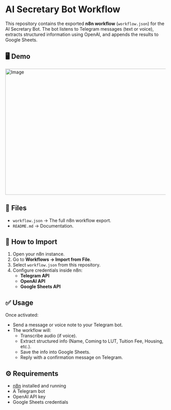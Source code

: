 # AI Secretary Bot Workflow

This repository contains the exported **n8n workflow** (`workflow.json`) for the AI Secretary Bot. The bot listens to Telegram messages (text or voice), extracts structured information using OpenAI, and appends the results to Google Sheets.

## 🖥️ Demo
<img width="1113" height="395" alt="Image" src="https://github.com/user-attachments/assets/0fd14a9c-546c-4b3a-864b-8e582648640e" />

## 📂 Files
- `workflow.json` → The full n8n workflow export.
- `README.md` → Documentation.

## 🚀 How to Import
1. Open your n8n instance.
2. Go to **Workflows → Import from File**.
3. Select `workflow.json` from this repository.
4. Configure credentials inside n8n:
   - **Telegram API**
   - **OpenAI API**
   - **Google Sheets API**

## ✅ Usage
Once activated:
- Send a message or voice note to your Telegram bot.
- The workflow will:
  - Transcribe audio (if voice).
  - Extract structured info (Name, Coming to LUT, Tuition Fee, Housing, etc.).
  - Save the info into Google Sheets.
  - Reply with a confirmation message on Telegram.

## ⚙️ Requirements
- [n8n](https://n8n.io/) installed and running
- A Telegram bot
- OpenAI API key
- Google Sheets credentials
